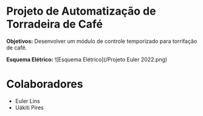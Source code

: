 # Projeto de Automatização de Torradeira de Café

**Objetivos:** 
Desenvolver um módulo de controle temporizado para torrifação de café.


**Esquema Elétrico:**
![Esquema Elétrico](/Projeto Euler 2022.png)


# Colaboradores
- Euler Lins
- Uákiti Pires

